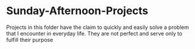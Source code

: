 # Sunday-Afternoon-Projects
Projects in this folder have the claim to quickly and easily solve a problem that I encounter in everyday life. They are not perfect and serve only to fulfill their purpose
